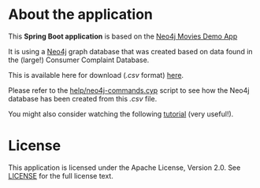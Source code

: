 About the application
=====================

This **Spring Boot application** is based on the [Neo4j Movies Demo App](https://github.com/neo4j-examples/movies-java-spring-data-neo4j)

It is using a [Neo4j](https://neo4j.com/) graph database that was created based on data found in the (large!) Consumer Complaint Database.

This is available here for download (*.csv* format) [here](https://www.consumerfinance.gov/data-research/consumer-complaints).

Please refer to the [help/neo4j-commands.cyp](help/neo4j-commands.cyp) script to see how the Neo4j database has been created from this *.csv* file.

You might also consider watching the following [tutorial](https://neo4j.com/developer/guide-import-csv) (very useful!).

License
=======
This application is licensed under the Apache License, Version 2.0. See [LICENSE](LICENSE) for the full license text.